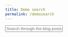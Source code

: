 ```yaml
---
title: Demo search
permalink: /demosearch
---
```



<div id="search-container">
    <input type="text" id="search-input" placeholder="Search through the blog posts...">
    <ul id="results-container"></ul>
</div>

<script src="{{ 'assets/simple-jekyll-search.min.js' | absolute_url }}" type="text/javascript"></script>

<script>
    SimpleJekyllSearch({
    searchInput: document.getElementById('search-input'),
    resultsContainer: document.getElementById('results-container'),
    searchResultTemplate: '<article class="my-2 text-left"><div class="row"><div class="col"><h5 class="chulapa-links-hover-only" itemprop="headline"><a href="{url}" rel="permalink">{title}</a></h5></div></div><div class="row mt-2"><div class="col"><p>{excerpt}</p></div></div><hr></article>',
    json: '{{ "/assets/search.json" | absolute_url }}' 
    });
</script>